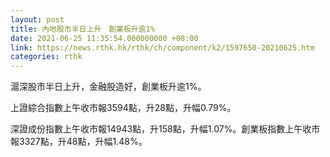 ```yaml
---
layout: post
title: 內地股市半日上升　創業板升逾1%
date: 2021-06-25 11:35:54.000000000 +08:00
link: https://news.rthk.hk/rthk/ch/component/k2/1597650-20210625.htm
categories: rthk
---
```


滬深股市半日上升，金融股造好，創業板升逾1%。

上證綜合指數上午收市報3594點，升28點，升幅0.79%。

深證成份指數上午收市報14943點，升158點，升幅1.07%。創業板指數上午收市報3327點，升48點，升幅1.48%。
